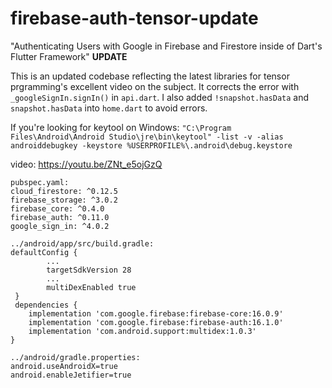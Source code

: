 # firebase-auth-tensor-update
"Authenticating Users with Google in Firebase and Firestore inside of Dart's Flutter Framework" **UPDATE**

This is an updated codebase reflecting the latest libraries for tensor prgramming's excellent video on the subject. It corrects the error with `_googleSignIn.signIn()` in `api.dart`. I also added `!snapshot.hasData` and `snapshot.hasData` into `home.dart` to avoid errors.

If you're looking for keytool on Windows: `"C:\Program Files\Android\Android Studio\jre\bin\keytool" -list -v -alias androiddebugkey -keystore %USERPROFILE%\.android\debug.keystore`

video: https://youtu.be/ZNt_e5ojGzQ


```
pubspec.yaml:
cloud_firestore: ^0.12.5
firebase_storage: ^3.0.2
firebase_core: ^0.4.0
firebase_auth: ^0.11.0
google_sign_in: ^4.0.2

../android/app/src/build.gradle:
defaultConfig {
        ...
        targetSdkVersion 28
        ...
        multiDexEnabled true
 }
 dependencies {
    implementation 'com.google.firebase:firebase-core:16.0.9'
    implementation 'com.google.firebase:firebase-auth:16.1.0'
    implementation 'com.android.support:multidex:1.0.3'
}

../android/gradle.properties:
android.useAndroidX=true
android.enableJetifier=true
```
